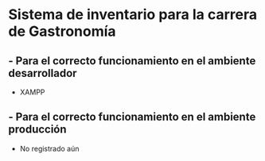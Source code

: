 # Sistema de inventario para la carrera de Gastronomía

## - Para el correcto funcionamiento en el ambiente **desarrollador**
- XAMPP

## - Para el correcto funcionamiento en el ambiente **producción**
- No registrado aún
